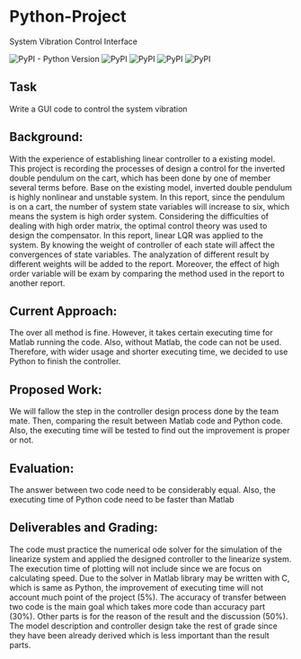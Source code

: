# Python-Project
System Vibration Control Interface 

![PyPI - Python Version](https://img.shields.io/pypi/pyversions/matplotlib)
![PyPI](https://img.shields.io/pypi/v/PyQt5?color=orange&label=PyQt5)
![PyPI](https://img.shields.io/pypi/v/matplotlib?color=Green&label=matplotlib)
![PyPI](https://img.shields.io/pypi/v/NumPy?color=red&label=NumPy)
![PyPI](https://img.shields.io/pypi/v/SciPy?color=Yellow&label=SciPy)
## Task
Write a GUI code to control the system vibration

## Background:
  With the experience of establishing linear controller to a existing model. This project is recording the processes of design a control for the inverted double pendulum on the cart, which has been done by one of member several terms before.
Base on the existing model, inverted double pendulum is highly nonlinear and unstable system. In this report, since the pendulum is on a cart, the number of system state variables will increase to six, which means the system is high order system. Considering the difficulties of dealing with high order matrix, the optimal control theory was used to design the compensator. In this report, linear LQR was applied to the system. By knowing the weight of controller of each state will affect the convergences of state variables. The analyzation of different result by different weights will be added to the report. Moreover, the effect of high order variable will be exam by comparing the method used in the report to another report.

## Current Approach:
  The over all method is fine. However, it takes certain executing time for Matlab running the code. Also, without Matlab, the code can not be used. Therefore, with wider usage and shorter executing time, we decided to use Python to finish the controller.
  
## Proposed Work:
  We will fallow the step in the controller design process done by the team mate. Then, comparing the result between Matlab code and Python code. Also, the executing time will be tested to find out the improvement is proper or not.
  
## Evaluation:
  The answer between two code need to be considerably equal. Also, the executing time of Python code need to be faster than Matlab
  
## Deliverables and Grading:
  The code must practice the numerical ode solver for the simulation of the linearize system and applied the designed controller to the linearize system. The execution time of plotting will not include since we are focus on calculating speed. 
  Due to the solver in Matlab library may be written with C, which is same as Python, the improvement of executing time will not account much point of the project (5%). The accuracy of transfer between two code is the main goal which takes more code than accuracy part (30%). Other parts is for the reason of the result and the discussion (50%). The model description and controller design take the rest of grade since they have been already derived which is less important than the result parts.
